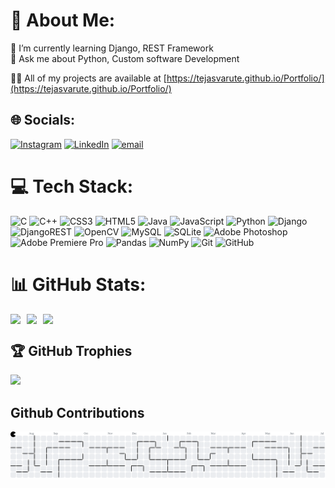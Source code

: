 # 💫 About Me:

🌱 I’m currently learning Django, REST Framework<br>💬 Ask me about Python, Custom software Development

👨‍💻 All of my projects are available at [https://tejasvarute.github.io/Portfolio/](https://tejasvarute.github.io/Portfolio/)

## 🌐 Socials:

[![Instagram](https://img.shields.io/badge/Instagram-%23E4405F.svg?logo=Instagram&logoColor=white)](https://instagram.com/t_n_varute) [![LinkedIn](https://img.shields.io/badge/LinkedIn-%230077B5.svg?logo=linkedin&logoColor=white)](https://linkedin.com/in/tejasvarute) [![email](https://img.shields.io/badge/Email-D14836?logo=gmail&logoColor=white)](mailto:tvarute@gmail.com)

# 💻 Tech Stack:

![C](https://img.shields.io/badge/c-%2300599C.svg?style=for-the-badge&logo=c&logoColor=white) ![C++](https://img.shields.io/badge/c++-%2300599C.svg?style=for-the-badge&logo=c%2B%2B&logoColor=white) ![CSS3](https://img.shields.io/badge/css3-%231572B6.svg?style=for-the-badge&logo=css3&logoColor=white) ![HTML5](https://img.shields.io/badge/html5-%23E34F26.svg?style=for-the-badge&logo=html5&logoColor=white) ![Java](https://img.shields.io/badge/java-%23ED8B00.svg?style=for-the-badge&logo=openjdk&logoColor=white) ![JavaScript](https://img.shields.io/badge/javascript-%23323330.svg?style=for-the-badge&logo=javascript&logoColor=%23F7DF1E) ![Python](https://img.shields.io/badge/python-3670A0?style=for-the-badge&logo=python&logoColor=ffdd54) ![Django](https://img.shields.io/badge/django-%23092E20.svg?style=for-the-badge&logo=django&logoColor=white) ![DjangoREST](https://img.shields.io/badge/DJANGO-REST-ff1709?style=for-the-badge&logo=django&logoColor=white&color=ff1709&labelColor=gray) ![OpenCV](https://img.shields.io/badge/opencv-%23white.svg?style=for-the-badge&logo=opencv&logoColor=white) ![MySQL](https://img.shields.io/badge/mysql-4479A1.svg?style=for-the-badge&logo=mysql&logoColor=white) ![SQLite](https://img.shields.io/badge/sqlite-%2307405e.svg?style=for-the-badge&logo=sqlite&logoColor=white) ![Adobe Photoshop](https://img.shields.io/badge/adobe%20photoshop-%2331A8FF.svg?style=for-the-badge&logo=adobe%20photoshop&logoColor=white) ![Adobe Premiere Pro](https://img.shields.io/badge/Adobe%20Premiere%20Pro-9999FF.svg?style=for-the-badge&logo=Adobe%20Premiere%20Pro&logoColor=white) ![Pandas](https://img.shields.io/badge/pandas-%23150458.svg?style=for-the-badge&logo=pandas&logoColor=white) ![NumPy](https://img.shields.io/badge/numpy-%23013243.svg?style=for-the-badge&logo=numpy&logoColor=white) ![Git](https://img.shields.io/badge/git-%23F05033.svg?style=for-the-badge&logo=git&logoColor=white) ![GitHub](https://img.shields.io/badge/github-%23121011.svg?style=for-the-badge&logo=github&logoColor=white)

# 📊 GitHub Stats:
<div style="display:flex; flex-wrap:wrap; gap:10px;">
<img src="https://github-readme-stats.vercel.app/api?username=TejasVarute&theme=one_dark_pro&hide_border=true&include_all_commits=true&count_private=true">
<img src="https://github-readme-stats.vercel.app/api/top-langs/?username=TejasVarute&theme=one_dark_pro&hide_border=true&include_all_commits=true&count_private=true&layout=compact">
<img src="https://nirzak-streak-stats.vercel.app/?user=TejasVarute&theme=one_dark_pro&hide_border=true">
</div>

## 🏆 GitHub Trophies

![](https://github-profile-trophy.vercel.app/?username=TejasVarute&theme=onedark&no-frame=true&no-bg=true&margin-w=4)

## Github Contributions

<!-- <img src="https://raw.githubusercontent.com/TejasVarute/TejasVarute/output/snake.svg" alt="Snake animation" /> -->

<picture>
  <source media="(prefers-color-scheme: dark)" srcset="https://raw.githubusercontent.com/TejasVarute/TejasVarute/output/pacman-contribution-graph-dark.svg">
  <source media="(prefers-color-scheme: light)" srcset="https://raw.githubusercontent.com/TejasVarute/TejasVarute/output/pacman-contribution-graph.svg">
  <img alt="pacman contribution graph" src="https://raw.githubusercontent.com/TejasVarute/TejasVarute/output/pacman-contribution-graph.svg">
</picture>
